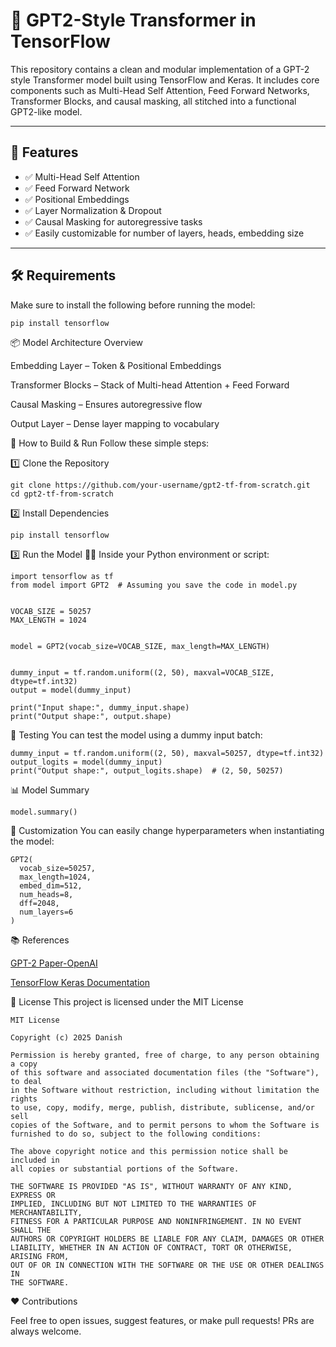 # 🧠 GPT2-Style Transformer in TensorFlow

This repository contains a clean and modular implementation of a GPT-2 style Transformer model built using TensorFlow and Keras. It includes core components such as Multi-Head Self Attention, Feed Forward Networks, Transformer Blocks, and causal masking, all stitched into a functional GPT2-like model.

---

## 🚀 Features

- ✅ Multi-Head Self Attention
- ✅ Feed Forward Network
- ✅ Positional Embeddings
- ✅ Layer Normalization & Dropout
- ✅ Causal Masking for autoregressive tasks
- ✅ Easily customizable for number of layers, heads, embedding size

---

## 🛠️ Requirements

Make sure to install the following before running the model:

```
pip install tensorflow
```


📦 Model Architecture Overview

Embedding Layer – Token & Positional Embeddings

Transformer Blocks – Stack of Multi-head Attention + Feed Forward

Causal Masking – Ensures autoregressive flow

Output Layer – Dense layer mapping to vocabulary


🧰 How to Build & Run
Follow these simple steps:

1️⃣ Clone the Repository
```
git clone https://github.com/your-username/gpt2-tf-from-scratch.git
cd gpt2-tf-from-scratch
```

2️⃣ Install Dependencies
```
pip install tensorflow
```
3️⃣ Run the Model 🏃‍♂️
Inside your Python environment or script:
```
import tensorflow as tf
from model import GPT2  # Assuming you save the code in model.py


VOCAB_SIZE = 50257
MAX_LENGTH = 1024


model = GPT2(vocab_size=VOCAB_SIZE, max_length=MAX_LENGTH)


dummy_input = tf.random.uniform((2, 50), maxval=VOCAB_SIZE, dtype=tf.int32)
output = model(dummy_input)

print("Input shape:", dummy_input.shape)
print("Output shape:", output.shape)
```
🧪 Testing
You can test the model using a dummy input batch:
```
dummy_input = tf.random.uniform((2, 50), maxval=50257, dtype=tf.int32)
output_logits = model(dummy_input)
print("Output shape:", output_logits.shape)  # (2, 50, 50257)
```
📊 Model Summary
```
model.summary()
```
🔧 Customization
You can easily change hyperparameters when instantiating the model:
```
GPT2(
  vocab_size=50257,
  max_length=1024,
  embed_dim=512,
  num_heads=8,
  dff=2048,
  num_layers=6
)
```

📚 References

[GPT-2 Paper-OpenAI](https://cdn.openai.com/better-language-models/language_models_are_unsupervised_multitask_learners.pdf)

[TensorFlow Keras Documentation](https://www.tensorflow.org/api_docs/python/tf/keras)


📄 License
This project is licensed under the MIT License 


```
MIT License

Copyright (c) 2025 Danish

Permission is hereby granted, free of charge, to any person obtaining a copy
of this software and associated documentation files (the "Software"), to deal
in the Software without restriction, including without limitation the rights
to use, copy, modify, merge, publish, distribute, sublicense, and/or sell  
copies of the Software, and to permit persons to whom the Software is  
furnished to do so, subject to the following conditions:

The above copyright notice and this permission notice shall be included in  
all copies or substantial portions of the Software.

THE SOFTWARE IS PROVIDED "AS IS", WITHOUT WARRANTY OF ANY KIND, EXPRESS OR  
IMPLIED, INCLUDING BUT NOT LIMITED TO THE WARRANTIES OF MERCHANTABILITY,  
FITNESS FOR A PARTICULAR PURPOSE AND NONINFRINGEMENT. IN NO EVENT SHALL THE  
AUTHORS OR COPYRIGHT HOLDERS BE LIABLE FOR ANY CLAIM, DAMAGES OR OTHER  
LIABILITY, WHETHER IN AN ACTION OF CONTRACT, TORT OR OTHERWISE, ARISING FROM,  
OUT OF OR IN CONNECTION WITH THE SOFTWARE OR THE USE OR OTHER DEALINGS IN  
THE SOFTWARE.
```

❤️ Contributions

Feel free to open issues, suggest features, or make pull requests! PRs are always welcome.


